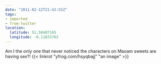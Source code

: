 ```yaml
---
date: "2011-02-12T21:43:55Z"
tags:
- imported
- from-twitter
location:
  latitude: 51.58407165
  longitude: -0.11833762
---
```

Am I the only one that never noticed the characters on Maoam sweets are having sex?\! {{< linkrot "yfrog.com/hsyqbajj" "an image" >}}
